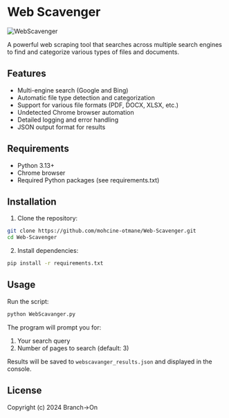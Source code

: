 # Web Scavenger
![WebScavenger](https://github.com/user-attachments/assets/eb992ee1-7848-49b7-aa17-c7c953a0778d)

A powerful web scraping tool that searches across multiple search engines to find and categorize various types of files and documents.

## Features

- Multi-engine search (Google and Bing)
- Automatic file type detection and categorization
- Support for various file formats (PDF, DOCX, XLSX, etc.)
- Undetected Chrome browser automation
- Detailed logging and error handling
- JSON output format for results

## Requirements

- Python 3.13+
- Chrome browser
- Required Python packages (see requirements.txt)

## Installation

1. Clone the repository:
```bash
git clone https://github.com/mohcine-otmane/Web-Scavenger.git
cd Web-Scavenger
```

2. Install dependencies:
```bash
pip install -r requirements.txt
```

## Usage

Run the script:
```bash
python WebScavanger.py
```

The program will prompt you for:
1. Your search query
2. Number of pages to search (default: 3)

Results will be saved to `webscavanger_results.json` and displayed in the console.

## License

Copyright (c) 2024 Branch->On
